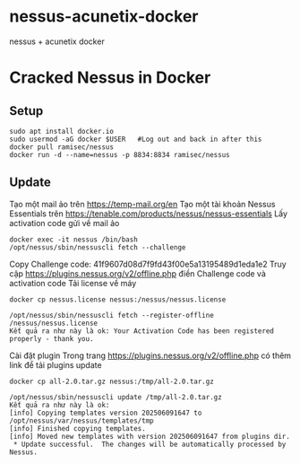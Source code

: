 # nessus-acunetix-docker
nessus + acunetix docker


# Cracked Nessus in Docker
## Setup
````
sudo apt install docker.io
sudo usermod -aG docker $USER   #Log out and back in after this
docker pull ramisec/nessus
docker run -d --name=nessus -p 8834:8834 ramisec/nessus
````

## Update
Tạo một mail ảo trên https://temp-mail.org/en
Tạo một tài khoản Nessus Essentials trên https://tenable.com/products/nessus/nessus-essentials
Lấy activation code gửi về mail ảo
````
docker exec -it nessus /bin/bash
/opt/nessus/sbin/nessuscli fetch --challenge
````
Copy Challenge code: 41f9607d08d7f9fd43f00e5a13195489d1eda1e2
Truy cập https://plugins.nessus.org/v2/offline.php điền Challenge code và activation code 
Tải license về máy 
````
docker cp nessus.license nessus:/nessus/nessus.license

/opt/nessus/sbin/nessuscli fetch --register-offline /nessus/nessus.license
Kết quả ra như này là ok: Your Activation Code has been registered properly - thank you.
````

Cài đặt plugin
Trong trang https://plugins.nessus.org/v2/offline.php có thêm link để tải plugins update
````
docker cp all-2.0.tar.gz nessus:/tmp/all-2.0.tar.gz

/opt/nessus/sbin/nessuscli update /tmp/all-2.0.tar.gz
Kết quả ra như này là ok:
[info] Copying templates version 202506091647 to /opt/nessus/var/nessus/templates/tmp
[info] Finished copying templates.
[info] Moved new templates with version 202506091647 from plugins dir.
 * Update successful.  The changes will be automatically processed by Nessus.
````
